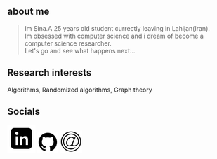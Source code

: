 ## about me
> Im Sina.A 25 years old student currectly leaving in Lahijan(Iran).<br />
> Im obsessed with computer science and i dream of become a computer science researcher.<br />
> Let's go and see what happens next...


## Research interests
Algorithms, Randomized algorithms, Graph theory


## Socials
[![linkedin](https://raw.githubusercontent.com/sinaroohipour/sinaroohipour.github.io/main/assets/images/linkedin.png)](https://www.linkedin.com/in/sinaroohipour/)
[![github](https://raw.githubusercontent.com/sinaroohipour/sinaroohipour.github.io/main/assets/images/github.png)](https://github.com/sinaroohipour)
[![email](https://raw.githubusercontent.com/sinaroohipour/sinaroohipour.github.io/main/assets/images/email.png)](mailto:roohipour.sina@gmail.com)
